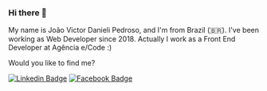 ### Hi there 👋

My name is João Victor Danieli Pedroso, and I'm from Brazil (🇧🇷). I've been working as Web Developer since 2018. Actually I work as a Front End Developer at Agência e/Code  :)

Would you like to find me?

[![Linkedin Badge](https://img.shields.io/badge/-LinkedIn-blue?style=flat-square&logo=Linkedin&logoColor=white&link=https://www.linkedin.com/in/jo%C3%A3o-victor-pedroso-4230a2162/)](https://www.linkedin.com/in/jo%C3%A3o-victor-pedroso-4230a2162/)
[![Facebook Badge](https://img.shields.io/badge/-Facebook-red?style=flat-square&logo=Facebook&logoColor=white&link=https://www.linkedin.com/in/jo%C3%A3o-victor-pedroso-4230a2162/)](https://www.linkedin.com/in/jo%C3%A3o-victor-pedroso-4230a2162/)

<!--
**joaovpedroso/joaovpedroso** is a ✨ _special_ ✨ repository because its `README.md` (this file) appears on your GitHub profile.

Here are some ideas to get you started:

- 🔭 I’m currently working on ...
- 🌱 I’m currently learning ...
- 👯 I’m looking to collaborate on ...
- 🤔 I’m looking for help with ...
- 💬 Ask me about ...
- 📫 How to reach me: ...
- 😄 Pronouns: ...
- ⚡ Fun fact: ...
-->
